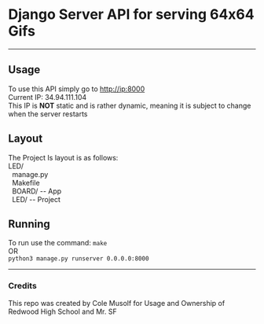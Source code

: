 # Django Server API for serving 64x64 Gifs
---
## Usage
To use this API simply go to [http://ip:8000](http://34.94.111.104:8000/)\
Current IP: 34.94.111.104\
This IP is **NOT** static and is rather dynamic, meaning it is subject to change when the server restarts
## Layout
The Project Is layout is as follows:\
LED/\
  &nbsp;&nbsp;manage.py\
  &nbsp;&nbsp;Makefile\
  &nbsp;&nbsp;BOARD/ -- App\
  &nbsp;&nbsp;LED/ -- Project
## Running
To run use the command: `make`\
OR\
`python3 manage.py runserver 0.0.0.0:8000`


---


### Credits
This repo was created by Cole Musolf for Usage and Ownership of Redwood High School and Mr. SF
